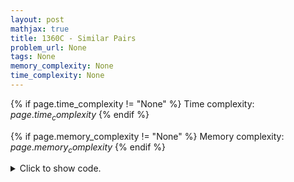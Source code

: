 ```yaml
---
layout: post
mathjax: true
title: 1360C - Similar Pairs
problem_url: None
tags: None
memory_complexity: None
time_complexity: None
---
```




{% if page.time_complexity != "None" %}
Time complexity: ${{ page.time_complexity }}$
{% endif %}

{% if page.memory_complexity != "None" %}
Memory complexity: ${{ page.memory_complexity }}$
{% endif %}

<details>
<summary>
<p style="display:inline">Click to show code.</p>
</summary>
```cpp
{% raw %}
using namespace std;
const int NMAX = 50;
int n, a[NMAX];
bool solve(void)
{
    int cnt = 0;
    for (int i = 0; i < n; ++i)
        if (a[i] % 2 == 0)
            cnt += 1;
    if (cnt % 2 == 0)
        return true;
    sort(a, a + n);
    for (int i = 1; i < n; ++i)
        if (a[i] - a[i - 1] == 1)
            return true;
    return false;
}
int main(void)
{
    int t;
    cin >> t;
    while (t--)
    {
        cin >> n;
        for (int i = 0; i < n; ++i)
            cin >> a[i];
        cout << (solve() ? "YES" : "NO") << endl;
    }
}

{% endraw %}
```
</details>


